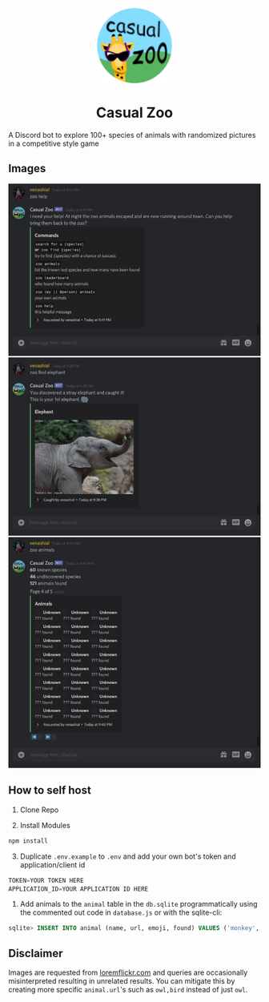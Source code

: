 <p align="center">
  <img src="assets/icon.png" width="150" title="Logo">
</p>
<h1 align="center">Casual Zoo</h1>

A Discord bot to explore 100+ species of animals with randomized pictures in a competitive style game

## Images
<img src="assets/screenshots/1.png" width="650">

<img src="assets/screenshots/2.png" width="650">

<img src="assets/screenshots/3.png" width="650">

## How to self host
1. Clone Repo

2. Install Modules
```coffee
npm install
```

3. Duplicate `.env.example` to `.env` and add your own bot's token and application/client id
```java
TOKEN=YOUR TOKEN HERE
APPLICATION_ID=YOUR APPLICATION ID HERE
```

1. Add animals to the `animal` table in the `db.sqlite` programmatically using the commented out code in `database.js` or with the sqlite-cli:
```sql
sqlite> INSERT INTO animal (name, url, emoji, found) VALUES ('monkey','monkey,animal','monkey',0)
```

## Disclaimer
Images are requested from [loremflickr.com](https://loremflickr.com/) and queries are occasionally misinterpreted resulting in unrelated results. You can mitigate this by creating more specific `animal.url`'s such as `owl,bird` instead of just `owl`.